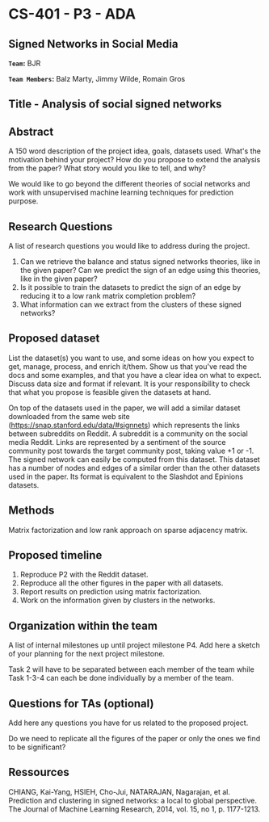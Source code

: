 # CS-401 - P3 - ADA

## Signed Networks in Social Media

**`Team`:** BJR

**`Team Members`:** Balz Marty, Jimmy Wilde, Romain Gros

## Title - Analysis of social signed networks

## Abstract
A 150 word description of the project idea, goals, datasets used. What's the motivation behind your project? How do you propose to extend the analysis from the paper? What story would you like to tell, and why?

We would like to go beyond the different theories of social networks and work with unsupervised machine learning techniques for prediction purpose.

## Research Questions
A list of research questions you would like to address during the project.

1. Can we retrieve the balance and status signed networks theories, like in the given paper? Can we predict the sign of an edge using this theories, like in the given paper?
2. Is it possible to train the datasets to predict the sign of an edge by reducing it to a low rank matrix completion problem?
3. What information can we extract from the clusters of these signed networks? 


## Proposed dataset
List the dataset(s) you want to use, and some ideas on how you expect to get, manage, process, and enrich it/them. Show us that you've read the docs and some examples, and that you have a clear idea on what to expect. Discuss data size and format if relevant. It is your responsibility to check that what you propose is feasible given the datasets at hand.

On top of the datasets used in the paper, we will add a similar dataset downloaded from the same web site (https://snap.stanford.edu/data/#signnets) which represents the links between subreddits on Reddit. A subreddit is a community on the social media Reddit. Links are represented by a sentiment of the source community post towards the target community post, taking value +1 or -1. The signed network can easily be computed from this dataset.
This dataset has a number of nodes and edges of a similar order than the other datasets used in the paper. Its format is equivalent to the Slashdot and Epinions datasets.

## Methods

Matrix factorization and low rank approach on sparse adjacency matrix.

## Proposed timeline

1. Reproduce P2 with the Reddit dataset.
2. Reproduce all the other figures in the paper with all datasets.
3. Report results on prediction using matrix factorization.
4. Work on the information given by clusters in the networks.


## Organization within the team
A list of internal milestones up until project milestone P4. Add here a sketch of your planning for the next project milestone.

Task 2 will have to be separated between each member of the team while Task 1-3-4 can each be done individually by a member of the team.

## Questions for TAs (optional)
Add here any questions you have for us related to the proposed project.

Do we need to replicate all the figures of the paper or only the ones we find to be significant?

## Ressources

CHIANG, Kai-Yang, HSIEH, Cho-Jui, NATARAJAN, Nagarajan, et al. Prediction and clustering in signed networks: a local to global perspective. The Journal of Machine Learning Research, 2014, vol. 15, no 1, p. 1177-1213.
